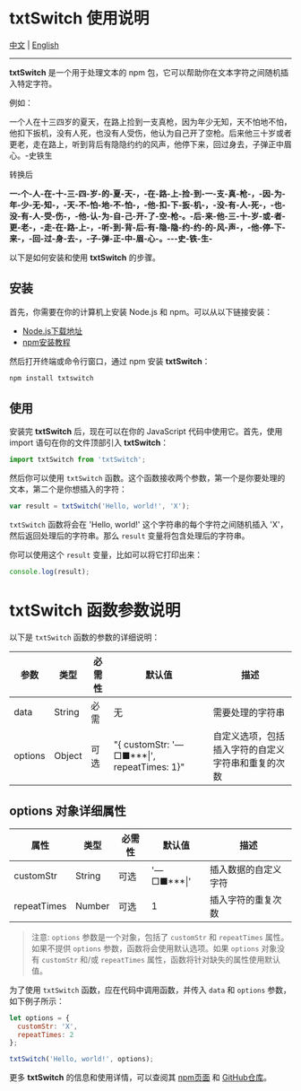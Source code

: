 # txtSwitch 使用说明
[中文](https://github.com/fangxiaoxingit/txtSwitch/blob/main/README.zh-CN.md "中文") | [English](https://github.com/fangxiaoxingit/txtSwitch/blob/main/README.en.md "English")

------------


**txtSwitch** 是一个用于处理文本的 npm 包，它可以帮助你在文本字符之间随机插入特定字符。

例如：

一个人在十三四岁的夏天，在路上捡到一支真枪，因为年少无知，天不怕地不怕，他扣下扳机，没有人死，也没有人受伤，他认为自己开了空枪。后来他三十岁或者更老，走在路上，听到背后有隐隐约约的风声，他停下来，回过身去，子弹正中眉心。-史铁生

转换后

**一-个-人-在-十-三-四-岁-的-夏-天-，-在-路-上-捡-到-一-支-真-枪-，-因-为-年-少-无-知-，-天-不-怕-地-不-怕-，-他-扣-下-扳-机-，-没-有-人-死-，-也-没-有-人-受-伤-，-他-认-为-自-己-开-了-空-枪-。-后-来-他-三-十-岁-或-者-更-老-，-走-在-路-上-，-听-到-背-后-有-隐-隐-约-约-的-风-声-，-他-停-下-来-，-回-过-身-去-，-子-弹-正-中-眉-心-。---史-铁-生-**

以下是如何安装和使用 **txtSwitch** 的步骤。
## 安装

首先，你需要在你的计算机上安装 Node.js 和 npm。可以从以下链接安装：

- [Node.js下载地址](https://nodejs.org/en/download/)
- [npm安装教程](https://www.npmjs.cn/getting-started/)

然后打开终端或命令行窗口，通过 npm 安装 **txtSwitch**：

```bash
npm install txtswitch
```

## 使用

安装完 **txtSwitch** 后，现在可以在你的 JavaScript 代码中使用它。首先，使用 import 语句在你的文件顶部引入 **txtSwitch**：

```javascript
import txtSwitch from 'txtSwitch';
```

然后你可以使用 `txtSwitch` 函数。这个函数接收两个参数，第一个是你要处理的文本，第二个是你想插入的字符：

```javascript
var result = txtSwitch('Hello, world!', 'X');
```

`txtSwitch` 函数将会在 'Hello, world!' 这个字符串的每个字符之间随机插入 'X'，然后返回处理后的字符串。那么 `result` 变量将包含处理后的字符串。

你可以使用这个 `result` 变量，比如可以将它打印出来：

```javascript
console.log(result);
```
# txtSwitch 函数参数说明

以下是 `txtSwitch` 函数的参数的详细说明：

| 参数     | 类型   | 必需性 | 默认值 | 描述         |
|----------|--------|------|---------|-------------|
| data     | String | 必需  | 无     | 需要处理的字符串 |
| options  | Object | 可选  | "{ customStr: '—□■***\|', repeatTimes: 1}" | 自定义选项，包括插入字符的自定义字符串和重复的次数 |

## options 对象详细属性

| 属性        | 类型   | 必需性 | 默认值 | 描述         |
|------------|--------|------|---------|-------------|
| customStr   | String | 可选  | '—□■***\|' | 插入数据的自定义字符 |
| repeatTimes | Number | 可选  | 1     | 插入字符的重复次数 |

> 注意: `options` 参数是一个对象，包括了 `customStr` 和 `repeatTimes` 属性。如果不提供 `options` 参数，函数将会使用默认选项。如果 `options` 对象没有 `customStr` 和/或 `repeatTimes` 属性，函数将针对缺失的属性使用默认值。

为了使用 `txtSwitch` 函数，应在代码中调用函数，并传入 `data` 和 `options` 参数，如下例子所示：

```javascript
let options = {
  customStr: 'X',
  repeatTimes: 2
};

txtSwitch('Hello, world!', options);
```

更多 **txtSwitch** 的信息和使用详情，可以查阅其 [npm页面](https://www.npmjs.com/package/txtswitch) 和 [GitHub仓库](https://github.com/fangxiaoxingit/txtSwitch)。
